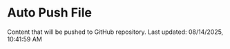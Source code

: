 # Auto Push File

Content that will be pushed to GitHub repository.
Last updated: 08/14/2025, 10:41:59 AM